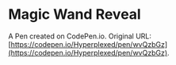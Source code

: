 # Magic Wand Reveal

A Pen created on CodePen.io. Original URL: [https://codepen.io/Hyperplexed/pen/wvQzbGz](https://codepen.io/Hyperplexed/pen/wvQzbGz).

